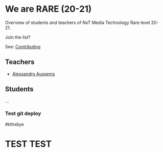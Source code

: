# We are RARE (20-21)
Overview of students and teachers of NxT Media Technology Rare level 20-21.

Join the list? 

See: [Contributing](./CONTRIBUTING.md)

## Teachers

- [Alessandro Aussems](./people/alessandro_aussems.md)

## Students

...

### Test git deploy

#kthxbye

# TEST TEST
